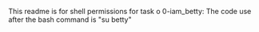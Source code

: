 This readme is for shell permissions
for task o 0-iam_betty: The code use after the bash command is "su betty"
